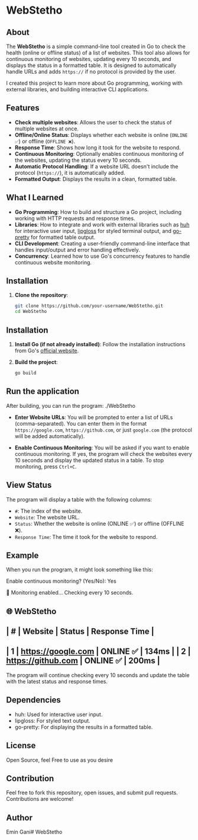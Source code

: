 # WebStetho

## About

The **WebStetho** is a simple command-line tool created in Go to check the health (online or offline status) of a list of websites. This tool also allows for continuous monitoring of websites, updating every 10 seconds, and displays the status in a formatted table. It is designed to automatically handle URLs and adds `https://` if no protocol is provided by the user.

I created this project to learn more about Go programming, working with external libraries, and building interactive CLI applications.

## Features

- **Check multiple websites**: Allows the user to check the status of multiple websites at once.
- **Offline/Online Status**: Displays whether each website is online (`ONLINE ✅`) or offline (`OFFLINE ❌`).
- **Response Time**: Shows how long it took for the website to respond.
- **Continuous Monitoring**: Optionally enables continuous monitoring of the websites, updating the status every 10 seconds.
- **Automatic Protocol Handling**: If a website URL doesn't include the protocol (`https://`), it is automatically added.
- **Formatted Output**: Displays the results in a clean, formatted table.

## What I Learned

- **Go Programming**: How to build and structure a Go project, including working with HTTP requests and response times.
- **Libraries**: How to integrate and work with external libraries such as [huh](https://github.com/charmbracelet/huh) for interactive user input, [lipgloss](https://github.com/charmbracelet/lipgloss) for styled terminal output, and [go-pretty](https://github.com/jedib0t/go-pretty) for formatted table output.
- **CLI Development**: Creating a user-friendly command-line interface that handles input/output and error handling effectively.
- **Concurrency**: Learned how to use Go's concurrency features to handle continuous website monitoring.

## Installation

1. **Clone the repository**:
   ```bash
   git clone https://github.com/your-username/WebStetho.git
   cd WebStetho

## Installation

1. **Install Go (if not already installed)**:
   Follow the installation instructions from Go's [official website](https://golang.org/doc/install).

2. **Build the project**:
   ```bash
   go build

## Run the application

After building, you can run the program:
./WebStetho

- **Enter Website URLs**: You will be prompted to enter a list of URLs (comma-separated). You can enter them in the format `https://google.com`, `https://github.com`, or just `google.com` (the protocol will be added automatically).

- **Enable Continuous Monitoring**: You will be asked if you want to enable continuous monitoring. If yes, the program will check the websites every 10 seconds and display the updated status in a table. To stop monitoring, press `Ctrl+C`.

## View Status

The program will display a table with the following columns:

- `#`: The index of the website.
- `Website`: The website URL.
- `Status`: Whether the website is online (ONLINE ✅) or offline (OFFLINE ❌).
- `Response Time`: The time it took for the website to respond.

## Example

When you run the program, it might look something like this:

Enable continuous monitoring? (Yes/No): Yes

🔄 Monitoring enabled... Checking every 10 seconds.

🌐 WebStetho
-------------------------------------------
| # | Website            | Status   | Response Time |
-------------------------------------------
| 1 | https://google.com  | ONLINE ✅ | 134ms         |
| 2 | https://github.com  | ONLINE ✅ | 200ms         |
-------------------------------------------


The program will continue checking every 10 seconds and update the table with the latest status and response times.

## Dependencies

 - huh: Used for interactive user input.
 - lipgloss: For styled text output.
 - go-pretty: For displaying the results in a formatted table.

## License

Open Source, feel Free to use as you desire

## Contribution

Feel free to fork this repository, open issues, and submit pull requests. Contributions are welcome!

## Author

Emin Gani# WebStetho
